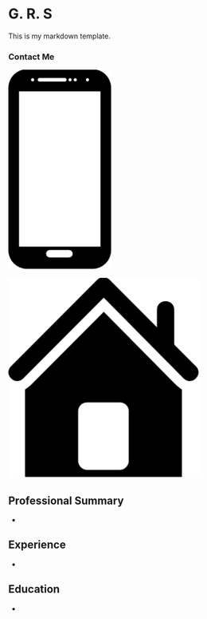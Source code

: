 # G. R. S

This is my markdown template. 

### Contact Me

![Call](https://github.com/gil-ryan/grs-resume/blob/master/img/phone.png)

![Visit](https://github.com/gil-ryan/grs-resume/blob/master/img/home.png)

## Professional Summary

*

## Experience

*

## Education

*
